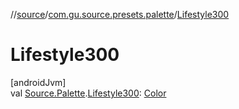 //[source](../../index.md)/[com.gu.source.presets.palette](index.md)/[Lifestyle300](-lifestyle300.md)

# Lifestyle300

[androidJvm]\
val [Source.Palette](../com.gu.source/-source/-palette/index.md).[Lifestyle300](-lifestyle300.md): [Color](https://developer.android.com/reference/kotlin/androidx/compose/ui/graphics/Color.html)
